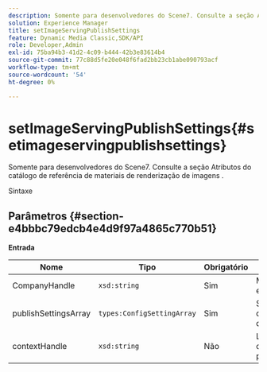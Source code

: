```yaml
---
description: Somente para desenvolvedores do Scene7. Consulte a seção Atributos do catálogo de referência de materiais de renderização de imagens .
solution: Experience Manager
title: setImageServingPublishSettings
feature: Dynamic Media Classic,SDK/API
role: Developer,Admin
exl-id: 75ba94b3-41d2-4c09-b444-42b3e83614b4
source-git-commit: 77c88d5fe20e048f6fad2bb23cb1abe090793acf
workflow-type: tm+mt
source-wordcount: '54'
ht-degree: 0%

---
```


# setImageServingPublishSettings{#setimageservingpublishsettings}

Somente para desenvolvedores do Scene7. Consulte a seção Atributos do catálogo de referência de materiais de renderização de imagens .

Sintaxe

## Parâmetros {#section-e4bbbc79edcb4e4d9f97a4865c770b51}

**Entrada**

| Nome | Tipo | Obrigatório | Descrição |
|---|---|---|---|
| CompanyHandle | `xsd:string` | Sim | Manuseio da empresa. |
| publishSettingsArray | `types:ConfigSettingArray` | Sim | Somente para desenvolvedores do Scene7. |
| contextHandle | `xsd:string` | Não | Lidar com o contexto de publicação. |
